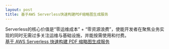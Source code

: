 ```yaml
---
layout: post
title: 基于AWS Serverless快速构建PDF缩略图生成服务
---
```


Serverless的核心价值是“零运维成本” + “零资源浪费”，使能开发者在聚焦业务实现的同时无需过多关注运维与基础设施，并能按需使用和付费。  
[基于 AWS Serverless 快速构建 PDF 缩略图生成服务](https://aws.amazon.com/cn/blogs/china/quick-build-pdf-thumbnail-generation-service-based-on-aws-serverless)
